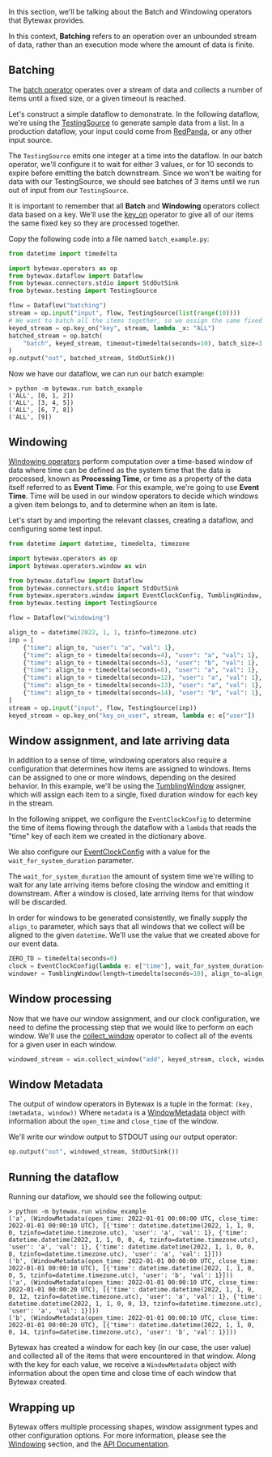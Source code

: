 In this section, we'll be talking about the Batch and Windowing operators
that Bytewax provides.

In this context, **Batching** refers to an operation over an unbounded stream
of data, rather than an execution mode where the amount of data is finite.

## Batching

The [batch operator](/apidocs/bytewax.operators/index#bytewax.operators.batch) operates over a stream
of data and collects a number of items until a fixed size, or a given timeout is reached.

Let's construct a simple dataflow to demonstrate. In the following dataflow,
we're using the [TestingSource](/apidocs/bytewax.testing#bytewax.testing.TestingSource)
to generate sample data from a list. In a production dataflow, your input could come from
[RedPanda](https://redpanda.com/), or any other input source.

The `TestingSource` emits one integer at a time into the dataflow. In our batch
operator, we'll configure it to wait for either 3 values, or for 10 seconds
to expire before emitting the batch downstream. Since we won't be waiting for
data with our TestingSource, we should see batches of 3 items until we run out
of input from our `TestingSource`.

It is important to remember that all **Batch** and **Windowing** operators
collect data based on a key. We'll use the [key_on](/apidocs/bytewax.operators/index#bytewax.operators.key_on)
operator to give all of our items the same fixed key so they are processed together.

Copy the following code into a file named `batch_example.py`:

```python
from datetime import timedelta

import bytewax.operators as op
from bytewax.dataflow import Dataflow
from bytewax.connectors.stdio import StdOutSink
from bytewax.testing import TestingSource

flow = Dataflow("batching")
stream = op.input("input", flow, TestingSource(list(range(10))))
# We want to batch all the items together, so we assign the same fixed key to each of them
keyed_stream = op.key_on("key", stream, lambda _x: "ALL")
batched_stream = op.batch(
    "batch", keyed_stream, timeout=timedelta(seconds=10), batch_size=3
)
op.output("out", batched_stream, StdOutSink())
```

Now we have our dataflow, we can run our batch example:

```shell
> python -m bytewax.run batch_example
('ALL', [0, 1, 2])
('ALL', [3, 4, 5])
('ALL', [6, 7, 8])
('ALL', [9])
```

## Windowing

[Windowing operators](apidocs/bytewax.operators/window) perform computation over
a time-based window of data where time can be defined as the system time that
the data is processed, known as **Processing Time**, or time as a property of
the data itself referred to as **Event Time**. For this example, we're going to
use **Event Time**. Time will be used in our window operators to decide which
windows a given item belongs to, and to determine when an item is late.

Let's start by and importing the relevant classes, creating a dataflow, and
configuring some test input.

```python
from datetime import datetime, timedelta, timezone

import bytewax.operators as op
import bytewax.operators.window as win

from bytewax.dataflow import Dataflow
from bytewax.connectors.stdio import StdOutSink
from bytewax.operators.window import EventClockConfig, TumblingWindow, WindowMetadata
from bytewax.testing import TestingSource

flow = Dataflow("windowing")

align_to = datetime(2022, 1, 1, tzinfo=timezone.utc)
inp = [
    {"time": align_to, "user": "a", "val": 1},
    {"time": align_to + timedelta(seconds=4), "user": "a", "val": 1},
    {"time": align_to + timedelta(seconds=5), "user": "b", "val": 1},
    {"time": align_to + timedelta(seconds=8), "user": "a", "val": 1},
    {"time": align_to + timedelta(seconds=12), "user": "a", "val": 1},
    {"time": align_to + timedelta(seconds=13), "user": "a", "val": 1},
    {"time": align_to + timedelta(seconds=14), "user": "b", "val": 1},
]
stream = op.input("input", flow, TestingSource(inp))
keyed_stream = op.key_on("key_on_user", stream, lambda e: e["user"])
```

## Window assignment, and late arriving data

In addition to a sense of time, windowing operators also require a configuration
that determines how items are assigned to windows. Items can be assigned to
one or more windows, depending on the desired behavior. In this example, we'll
be using the [TumblingWindow](/apidocs/bytewax.operators/window#bytewax.operators.window.TumblingWindow)
assigner, which will assign each item to a single, fixed duration window for each key in the stream.

In the following snippet, we configure the `EventClockConfig` to determine
the time of items flowing through the dataflow with a `lambda` that reads
the "time" key of each item we created in the dictionary above.

We also configure our [EventClockConfig](/apidocs/bytewax.operators/window#bytewax.operators.window.EventClockConfig)
with a value for the `wait_for_system_duration` parameter.

The `wait_for_system_duration` the amount of system time we're willing to wait for any late arriving
items before closing the window and emitting it downstream. After a window is
closed, late arriving items for that window will be discarded.

In order for windows to be generated consistently, we finally supply the `align_to`
parameter, which says that all windows that we collect will be aligned to
the given `datetime`. We'll use the value that we created above for our event data.

```python
ZERO_TD = timedelta(seconds=0)
clock = EventClockConfig(lambda e: e["time"], wait_for_system_duration=ZERO_TD)
windower = TumblingWindow(length=timedelta(seconds=10), align_to=align_to)
```

## Window processing

Now that we have our window assignment, and our clock configuration, we need
to define the processing step that we would like to perform on each window.
We'll use the [collect_window](/apidocs/bytewax.operators/window#bytewax.operators.window.collect_window)
operator to collect all of the events for a given user in each window.

```python
windowed_stream = win.collect_window("add", keyed_stream, clock, windower)
```

## Window Metadata

The output of window operators in Bytewax is a tuple in the format: `(key, (metadata, window))`
Where `metadata` is a [WindowMetadata](/apidocs/bytewax.operators/window#bytewax.operators.window.WindowMetadata)
object with information about the `open_time` and `close_time` of the window.

We'll write our window output to STDOUT using our output operator:

```python
op.output("out", windowed_stream, StdOutSink())
```

## Running the dataflow

Running our dataflow, we should see the following output:

```shell
> python -m bytewax.run window_example
('a', (WindowMetadata(open_time: 2022-01-01 00:00:00 UTC, close_time: 2022-01-01 00:00:10 UTC), [{'time': datetime.datetime(2022, 1, 1, 0, 0, tzinfo=datetime.timezone.utc), 'user': 'a', 'val': 1}, {'time': datetime.datetime(2022, 1, 1, 0, 0, 4, tzinfo=datetime.timezone.utc), 'user': 'a', 'val': 1}, {'time': datetime.datetime(2022, 1, 1, 0, 0, 8, tzinfo=datetime.timezone.utc), 'user': 'a', 'val': 1}]))
('b', (WindowMetadata(open_time: 2022-01-01 00:00:00 UTC, close_time: 2022-01-01 00:00:10 UTC), [{'time': datetime.datetime(2022, 1, 1, 0, 0, 5, tzinfo=datetime.timezone.utc), 'user': 'b', 'val': 1}]))
('a', (WindowMetadata(open_time: 2022-01-01 00:00:10 UTC, close_time: 2022-01-01 00:00:20 UTC), [{'time': datetime.datetime(2022, 1, 1, 0, 0, 12, tzinfo=datetime.timezone.utc), 'user': 'a', 'val': 1}, {'time': datetime.datetime(2022, 1, 1, 0, 0, 13, tzinfo=datetime.timezone.utc), 'user': 'a', 'val': 1}]))
('b', (WindowMetadata(open_time: 2022-01-01 00:00:10 UTC, close_time: 2022-01-01 00:00:20 UTC), [{'time': datetime.datetime(2022, 1, 1, 0, 0, 14, tzinfo=datetime.timezone.utc), 'user': 'b', 'val': 1}]))
```

Bytewax has created a window for each key (in our case, the user value) and
collected all of the items that were encountered in that window.
Along with the key for each value, we receive a `WindowMetadata` object
with information about the open time and close time of each window that Bytewax created.

## Wrapping up

Bytewax offers multiple processing shapes, window assignment types and other
configuration options. For more information, please see the [Windowing](/docs/articles/concepts/windowing.md)
section, and the [API Documentation](/apidocs/).
